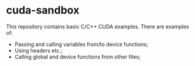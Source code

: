 # cuda-sandbox

This repository contains basic C/C++ CUDA examples.
There are examples of:
 - Passing and calling variables from/to device functions;
 - Using headers etc.;
 - Calling global and device functions from other files;
